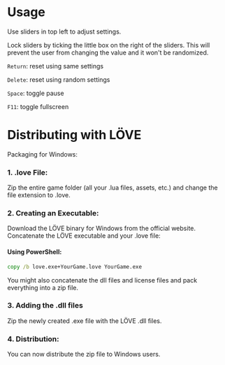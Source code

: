 # Usage
Use sliders in top left to adjust settings.

Lock sliders by ticking the little box on the right of the sliders.
This will prevent the user from changing the value and it won't be randomized.

`Return`: reset using same settings

`Delete`: reset using random settings

`Space`: toggle pause

`F11`: toggle fullscreen

# Distributing with LÖVE

Packaging for Windows:

### 1. .love File:
Zip the entire game folder (all your .lua files, assets, etc.) and change the file extension to .love.

### 2. Creating an Executable:
Download the LÖVE binary for Windows from the official website.
Concatenate the LÖVE executable and your .love file:

#### Using PowerShell:
```cmd
copy /b love.exe+YourGame.love YourGame.exe
```

You might also concatenate the dll files and license files and pack everything into a zip file.

### 3. Adding the .dll files
Zip the newly created .exe file with the LÖVE .dll files.

### 4. Distribution:
You can now distribute the zip file to Windows users.
